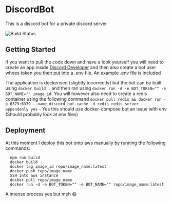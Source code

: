 # DiscordBot
This is a discord bot for a private discord server

![Build Status](https://travis-ci.org/JKI12/DiscordBot.svg?branch=master)

## Getting Started
If you want to pull the code down and have a look yourself you will need to create an app inside [ Discord Developer](https://discordapp.com/developers/docs/intro) and then also create a bot user whoes token you then put into a .env file. An example .env file is included

The application is dockerised (slightly incorrectly) but the bot can be built using `docker build .` and then ran using `docker run -d -e BOT_TOKEN="" -e BOT_NAME="" image_id`. You will however also need to create a redis container using the following command `docker pull redis && docker run -p 6379:6379 --name discord_bot-cache -d redis redis-server --appendonly yes` - Yes this should use docker-compose but an issue with env (Should probably look at env files)

## Deployment
At this moment I deploy this bot onto aws manually by running the following commands:
```
  npm run build
  docker build .
  docker tag image_id repo/image_name:latest
  docker push repo/image_name
  SSH into aws instance
  docker pull repo/image_name
  docker run -d -e BOT_TOKEN="" -e BOT_NAME="" repo/image_name:latest
```

A intense process yes but meh 😆